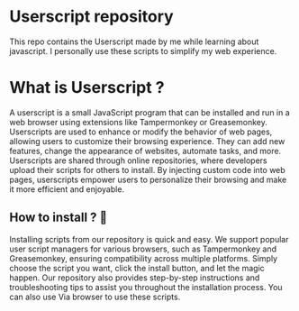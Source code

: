 # Userscript repository
This repo contains the Userscript made by me while learning about javascript. I personally use these scripts to simplify my web experience.

# What is Userscript ?
A userscript is a small JavaScript program that can be installed and run in a web browser using extensions like Tampermonkey or Greasemonkey. Userscripts are used to enhance or modify the behavior of web pages, allowing users to customize their browsing experience. They can add new features, change the appearance of websites, automate tasks, and more. Userscripts are shared through online repositories, where developers upload their scripts for others to install. By injecting custom code into web pages, userscripts empower users to personalize their browsing and make it more efficient and enjoyable.

## How to install ? 🐧
Installing scripts from our repository is quick and easy. We support popular user script managers for various browsers, such as Tampermonkey and Greasemonkey, ensuring compatibility across multiple platforms. Simply choose the script you want, click the install button, and let the magic happen. Our repository also provides step-by-step instructions and troubleshooting tips to assist you throughout the installation process. You can also use Via browser to use these scripts.